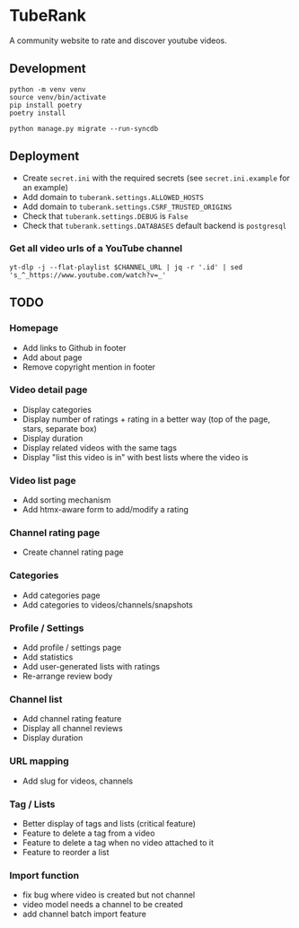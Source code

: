 # TubeRank

A community website to rate and discover youtube videos.

## Development

```
python -m venv venv
source venv/bin/activate
pip install poetry
poetry install
```

```
python manage.py migrate --run-syncdb
```

## Deployment

- Create `secret.ini` with the required secrets (see `secret.ini.example` for an example)
- Add domain to `tuberank.settings.ALLOWED_HOSTS`
- Add domain to `tuberank.settings.CSRF_TRUSTED_ORIGINS`
- Check that `tuberank.settings.DEBUG` is `False`
- Check that `tuberank.settings.DATABASES` default backend is `postgresql`

### Get all video urls of a YouTube channel

```
yt-dlp -j --flat-playlist $CHANNEL_URL | jq -r '.id' | sed 's_^_https://www.youtube.com/watch?v=_'
```

## TODO

### Homepage
- Add links to Github in footer
- Add about page
- Remove copyright mention in footer

### Video detail page
- Display categories
- Display number of ratings + rating in a better way (top of the page, stars, separate box)
- Display duration
- Display related videos with the same tags
- Display "list this video is in" with best lists where the video is

### Video list page
- Add sorting mechanism
- Add htmx-aware form to add/modify a rating

### Channel rating page
- Create channel rating page

### Categories
- Add categories page
- Add categories to videos/channels/snapshots

### Profile / Settings
- Add profile / settings page
- Add statistics
- Add user-generated lists with ratings
- Re-arrange review body

### Channel list
- Add channel rating feature
- Display all channel reviews
- Display duration

### URL mapping
- Add slug for videos, channels

### Tag / Lists
- Better display of tags and lists (critical feature)
- Feature to delete a tag from a video
- Feature to delete a tag when no video attached to it
- Feature to reorder a list

### Import function
- fix bug where video is created but not channel
- video model needs a channel to be created
- add channel batch import feature
